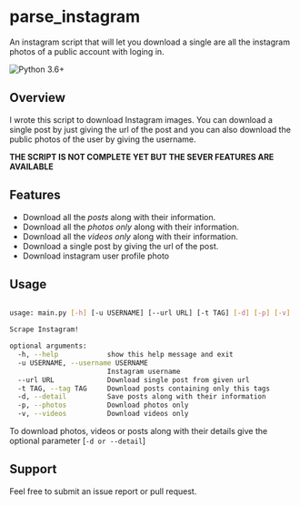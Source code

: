 # parse_instagram

An instagram script that will let you download a single are all the instagram photos of a public account with loging in.

![Python 3.6+](https://img.shields.io/badge/Python-3.6+-3776ab.svg?maxAge=2592000)

## Overview

I wrote this script to download Instagram images. You can download a single post by just giving the url of the post and you can also download the public photos of the user by giving the username.

**THE SCRIPT IS NOT COMPLETE YET BUT THE SEVER FEATURES ARE AVAILABLE**


## Features

- Download all the *posts* along with their information.
- Download all the *photos only* along with their information.
- Download all the *videos only* along with their information.
- Download a single post by giving the url of the post.
- Download instagram user profile photo 


## Usage

```bash

usage: main.py [-h] [-u USERNAME] [--url URL] [-t TAG] [-d] [-p] [-v]

Scrape Instagram!

optional arguments:
  -h, --help            show this help message and exit
  -u USERNAME, --username USERNAME
                        Instagram username
  --url URL             Download single post from given url
  -t TAG, --tag TAG     Download posts containing only this tags
  -d, --detail          Save posts along with their information
  -p, --photos          Download photos only
  -v, --videos          Download videos only

```
To download photos, videos or posts along with their details give the optional parameter [```-d or --detail```]

## Support

Feel free to submit an issue report or pull request.
